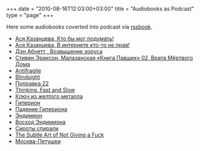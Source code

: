 +++
date = "2010-08-16T12:03:00+03:00"
title = "Audiobooks as Podcast"
type = "page"
+++

Here some audiobooks coverted into podcast via [rssbook](https://github.com/histrio/rssbook).

- [Ася Казанцева, Кто бы мог подумать!](https://files.falseprotagonist.me/asya3/asya3.xml)
- [Ася Казанцева, В интернете кто-то не прав!](https://files.falseprotagonist.me/asya2/asya2.xml)
- [Дэн Абнетт , Возвышение хоруса](https://files.falseprotagonist.me/Horus1/Horus1.xml)
- [Стивен Эриксон, Малазанская «Книга Павших» 02, Врата Мёртвого Дома](https://files.falseprotagonist.me/malaz2/malaz2.xml)
- [Antifragile](https://files.falseprotagonist.me/antifragile/antifragile.xml)
- [Blindsight](https://files.falseprotagonist.me/blindsight/blindsight.xml)
- [Поправка 22](https://files.falseprotagonist.me/catch22/catch22.xml)
- [Thinking, Fast and Slow](https://files.falseprotagonist.me/tjinking/tjinking.xml)
- [Ключ из желтого металла](https://files.falseprotagonist.me/yellowkey/yellowkey.xml)
- [Гиперион](http://files.falseprotagonist.me/giperion1/giperion1.xml)
- [Падение Гипериона](http://files.falseprotagonist.me/giperion2/giperion2.xml)
- [Эндимион](http://files.falseprotagonist.me/endimion1/endimion1.xml)
- [Восход Эндимиона](https://files.falseprotagonist.me/endimion2/endimion2.xml)
- [Сироты спирали](https://files.falseprotagonist.me/endimion3/endimion3.xml)
- [The Subtle Art of Not Giving a Fuck](https://files.falseprotagonist.me/not_giving_a_fuck/not_giving_a_fuck.xml)
- [Москва-Петушки](http://files.falseprotagonist.me/moskva_petushki/moskva_petushki.xml)
